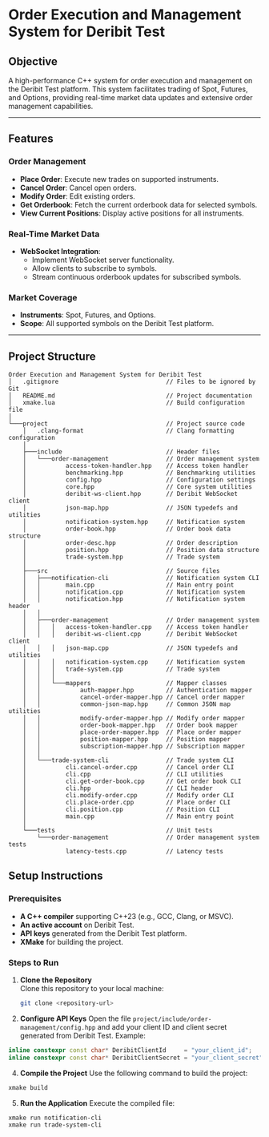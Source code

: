 # Order Execution and Management System for Deribit Test

## Objective
A high-performance C++ system for order execution and management on the Deribit Test platform. This system facilitates trading of Spot, Futures, and Options, providing real-time market data updates and extensive order management capabilities.

---

## Features

### Order Management
- **Place Order**: Execute new trades on supported instruments.
- **Cancel Order**: Cancel open orders.
- **Modify Order**: Edit existing orders.
- **Get Orderbook**: Fetch the current orderbook data for selected symbols.
- **View Current Positions**: Display active positions for all instruments.

### Real-Time Market Data
- **WebSocket Integration**:
  - Implement WebSocket server functionality.
  - Allow clients to subscribe to symbols.
  - Stream continuous orderbook updates for subscribed symbols.

### Market Coverage
- **Instruments**: Spot, Futures, and Options.
- **Scope**: All supported symbols on the Deribit Test platform.

---

## Project Structure

```plaintext
Order Execution and Management System for Deribit Test  
│   .gitignore                              // Files to be ignored by Git
│   README.md                               // Project documentation
│   xmake.lua                               // Build configuration file
│
└───project                                 // Project source code
    │   .clang-format                       // Clang formatting configuration
    │
    ├───include                             // Header files
    │   └───order-management                // Order management system
    │           access-token-handler.hpp    // Access token handler
    │           benchmarking.hpp            // Benchmarking utilities
    │           config.hpp                  // Configuration settings
    │           core.hpp                    // Core system utilities
    │           deribit-ws-client.hpp       // Deribit WebSocket client
    │           json-map.hpp                // JSON typedefs and utilities
    │           notification-system.hpp     // Notification system
    │           order-book.hpp              // Order book data structure
    │           order-desc.hpp              // Order description
    │           position.hpp                // Position data structure
    │           trade-system.hpp            // Trade system
    │
    ├───src                                 // Source files 
    │   ├───notification-cli                // Notification system CLI
    │   │       main.cpp                    // Main entry point
    │   │       notification.cpp            // Notification system
    │   │       notification.hpp            // Notification system header
    │   │
    │   ├───order-management                // Order management system
    │   │   │   access-token-handler.cpp    // Access token handler
    │   │   │   deribit-ws-client.cpp       // Deribit WebSocket client
    │   │   │   json-map.cpp                // JSON typedefs and utilities
    │   │   │   notification-system.cpp     // Notification system
    │   │   │   trade-system.cpp            // Trade system
    │   │   │
    │   │   └───mappers                     // Mapper classes
    │   │           auth-mapper.hpp         // Authentication mapper
    │   │           cancel-order-mapper.hpp // Cancel order mapper
    │   │           common-json-map.hpp     // Common JSON map utilities
    │   │           modify-order-mapper.hpp // Modify order mapper
    │   │           order-book-mapper.hpp   // Order book mapper
    │   │           place-order-mapper.hpp  // Place order mapper
    │   │           position-mapper.hpp     // Position mapper
    │   │           subscription-mapper.hpp // Subscription mapper
    │   │
    │   └───trade-system-cli                // Trade system CLI
    │           cli.cancel-order.cpp        // Cancel order CLI
    │           cli.cpp                     // CLI utilities 
    │           cli.get-order-book.cpp      // Get order book CLI
    │           cli.hpp                     // CLI header
    │           cli.modify-order.cpp        // Modify order CLI
    │           cli.place-order.cpp         // Place order CLI
    │           cli.position.cpp            // Position CLI
    │           main.cpp                    // Main entry point
    │
    └───tests                               // Unit tests
        └───order-management                // Order management system tests
                latency-tests.cpp           // Latency tests
```
## Setup Instructions

### Prerequisites
- **A C++ compiler** supporting C++23 (e.g., GCC, Clang, or MSVC).
- **An active account** on Deribit Test.
- **API keys** generated from the Deribit Test platform.
- **XMake** for building the project.

### Steps to Run

1. **Clone the Repository**  
  Clone this repository to your local machine:
    ```bash
    git clone <repository-url>
    ```

2. **Configure API Keys**
Open the file `project/include/order-management/config.hpp` and add your client ID and client secret generated from Deribit Test.
Example:
```C++
inline constexpr const char* DeribitClientId     = "your_client_id";
inline constexpr const char* DeribitClientSecret = "your_client_secret";
```
4. **Compile the Project**
Use the following command to build the project:
```bash
xmake build
```

5. **Run the Application**
Execute the compiled file:
```bash
xmake run notification-cli
xmake run trade-system-cli
```
